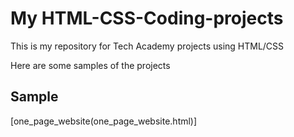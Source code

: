 # My HTML-CSS-Coding-projects
This is my repository for Tech Academy projects using HTML/CSS

Here are some samples of the projects
## Sample
[one_page_website(one_page_website.html)]
